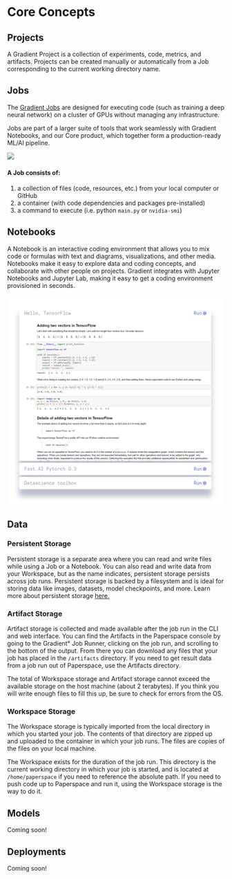 # Core Concepts

## Projects

A Gradient Project is a collection of experiments, code, metrics, and artifacts. Projects can be created manually or automatically from a Job corresponding to the current working directory name. 

## Jobs

The [Gradient Jobs](https://www.paperspace.com/console/jobs) are designed for executing code \(such as training a deep neural network\) on a cluster of GPUs without managing any infrastructure.

Jobs are part of a larger suite of tools that work seamlessly with Gradient Notebooks, and our Core product, which together form a production-ready ML/AI pipeline.  

![](https://support.paperspace.com/hc/article_attachments/360008627173/mceclip1.png)

#### A Job consists of:

1. a collection of files \(code, resources, etc.\) from your local computer or GitHub
2. a container \(with code dependencies and packages pre-installed\)
3. a command to execute \(i.e. python `main.py` or `nvidia-smi`\)

## Notebooks

A Notebook is an interactive coding environment that allows you to mix code or formulas with text and diagrams, visualizations, and other media. Notebooks make it easy to explore data and coding concepts, and collaborate with other people on projects. Gradient integrates with Jupyter Notebooks and Jupyter Lab, making it easy to get a coding environment provisioned in seconds.    

![](../.gitbook/assets/image%20%281%29.png)

## Data

### Persistent Storage

Persistent storage is a separate area where you can read and write files while using a Job or a Notebook. You can also read and write data from your Workspace, but as the name indicates, persistent storage persists across job runs. Persistent storage is backed by a filesystem and is ideal for storing data like images, datasets, model checkpoints, and more. Learn more about persistent storage [here.](https://support.paperspace.com/hc/en-us/articles/360001468133-Persistent-Storage)

### Artifact Storage

Artifact storage is collected and made available after the job run in the CLI and web interface. You can find the Artifacts in the Paperspace console by going to the Gradient° Job Runner, clicking on the job run, and scrolling to the bottom of the output. From there you can download any files that your job has placed in the `/artifacts` directory.  If you need to get result data from a job run out of Paperspace, use the Artifacts directory.

The total of Workspace storage and Artifact storage cannot exceed the available storage on the host machine \(about 2 terabytes\). If you think you will write enough files to fill this up, be sure to check for errors from the OS.

### Workspace Storage

The Workspace storage is typically imported from the local directory in which you started your job. The contents of that directory are zipped up and uploaded to the container in which your job runs. The files are copies of the files on your local machine.

The Workspace exists for the duration of the job run. This directory is the current working directory in which your job is started, and is located at `/home/paperspace` if you need to reference the absolute path. If you need to push code up to Paperspace and run it, using the Workspace storage is the way to do it.

## Models

Coming soon!

## Deployments

Coming soon!

